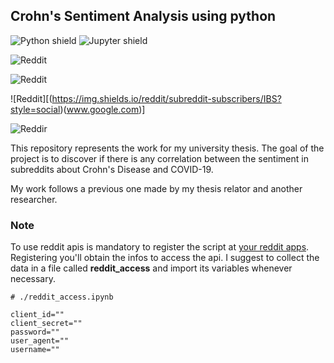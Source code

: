 ## Crohn's Sentiment Analysis using python

![Python shield](https://img.shields.io/badge/-Python-yellow?logo=Python)
![Jupyter shield](https://img.shields.io/badge/-Jupyter-white?logo=Jupyter)


![Reddit](https://img.shields.io/reddit/subreddit-subscribers/CrohnsDisease?style=social)


![Reddit](https://img.shields.io/reddit/subreddit-subscribers/ibd?style=social)


![Reddit][(https://img.shields.io/reddit/subreddit-subscribers/IBS?style=social)(www.google.com)]


![Reddir](https://img.shields.io/reddit/subreddit-subscribers/UlcerativeColitis?style=social)



This repository represents the work for my university thesis.
The goal of the project is to discover if there is any correlation between the sentiment in subreddits about Crohn's Disease and COVID-19.

My work follows a previous one made by my thesis relator and another researcher.

### Note

To use reddit apis is mandatory to register the script at [your reddit apps](https://reddit.com/prefs/apps). Registering you'll obtain the infos to access the api.
I suggest to collect the data in a file called **reddit_access** and import its variables whenever necessary.


```
# ./reddit_access.ipynb

client_id=""
client_secret=""
password=""
user_agent=""
username=""
```
